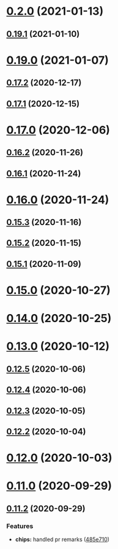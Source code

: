 # [0.2.0](https://github.com/material-components/material-components-web-components/compare/v0.19.1...v0.2.0) (2021-01-13)



## [0.19.1](https://github.com/material-components/material-components-web-components/compare/v0.19.0...v0.19.1) (2021-01-10)



# [0.19.0](https://github.com/material-components/material-components-web-components/compare/v0.17.2...v0.19.0) (2021-01-07)



## [0.17.2](https://github.com/material-components/material-components-web-components/compare/v0.17.1...v0.17.2) (2020-12-17)



## [0.17.1](https://github.com/material-components/material-components-web-components/compare/v0.17.0...v0.17.1) (2020-12-15)



# [0.17.0](https://github.com/material-components/material-components-web-components/compare/v0.16.2...v0.17.0) (2020-12-06)



## [0.16.2](https://github.com/material-components/material-components-web-components/compare/v0.16.1...v0.16.2) (2020-11-26)



## [0.16.1](https://github.com/material-components/material-components-web-components/compare/v0.16.0...v0.16.1) (2020-11-24)



# [0.16.0](https://github.com/material-components/material-components-web-components/compare/v0.15.3...v0.16.0) (2020-11-24)



## [0.15.3](https://github.com/material-components/material-components-web-components/compare/v0.15.2...v0.15.3) (2020-11-16)



## [0.15.2](https://github.com/material-components/material-components-web-components/compare/v0.15.1...v0.15.2) (2020-11-15)



## [0.15.1](https://github.com/material-components/material-components-web-components/compare/v0.15.0...v0.15.1) (2020-11-09)



# [0.15.0](https://github.com/material-components/material-components-web-components/compare/v0.14.0...v0.15.0) (2020-10-27)



# [0.14.0](https://github.com/material-components/material-components-web-components/compare/v0.13.0...v0.14.0) (2020-10-25)



# [0.13.0](https://github.com/material-components/material-components-web-components/compare/v0.12.5...v0.13.0) (2020-10-12)



## [0.12.5](https://github.com/material-components/material-components-web-components/compare/v0.12.4...v0.12.5) (2020-10-06)



## [0.12.4](https://github.com/material-components/material-components-web-components/compare/v0.12.3...v0.12.4) (2020-10-06)



## [0.12.3](https://github.com/material-components/material-components-web-components/compare/v0.12.2...v0.12.3) (2020-10-05)



## [0.12.2](https://github.com/material-components/material-components-web-components/compare/v0.12.1...v0.12.2) (2020-10-04)



# [0.12.0](https://github.com/material-components/material-components-web-components/compare/v0.11.0...v0.12.0) (2020-10-03)



# [0.11.0](https://github.com/material-components/material-components-web-components/compare/v0.11.2...v0.11.0) (2020-09-29)



## [0.11.2](https://github.com/material-components/material-components-web-components/compare/v0.10.0...v0.11.2) (2020-09-29)


### Features

* **chips:** handled pr remarks ([485e710](https://github.com/material-components/material-components-web-components/commit/485e7101c8669ea84aba62e97ac0f4ae2cfead64))



